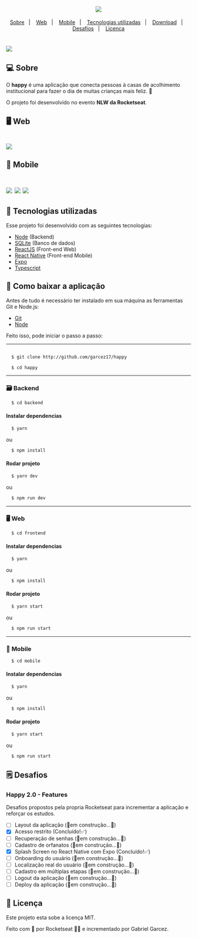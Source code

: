<h1 align="center">
  <img src="https://ik.imagekit.io/garcez17/logo-happy_Ri8S7p2IC.svg">
</h1>

<p align="center">
  <a href="#-sobre">Sobre</a>&nbsp;&nbsp;&nbsp;|&nbsp;&nbsp;&nbsp;
  <a href="#-web">Web</a>&nbsp;&nbsp;&nbsp;|&nbsp;&nbsp;&nbsp;
  <a href="#-mobile">Mobile</a>&nbsp;&nbsp;&nbsp;|&nbsp;&nbsp;&nbsp;
  <a href="#-tecnologias-utilizadas">Tecnologias utilizadas</a>&nbsp;&nbsp;&nbsp;|&nbsp;&nbsp;&nbsp;
  <a href="#-como-baixar-a-aplicação">Download</a>&nbsp;&nbsp;&nbsp;|&nbsp;&nbsp;&nbsp;
  <a href="#-desafios">Desafios</a>&nbsp;&nbsp;&nbsp;|&nbsp;&nbsp;&nbsp;
  <a href="#-licença">Licença</a>
</p>

<h1>
  <img src="https://ik.imagekit.io/garcez17/happy_DDCAnO7Cz.png">
</h1>

## 💻 **Sobre**

O **happy** é uma aplicação que conecta pessoas à casas de acolhimento institucional para fazer o dia de muitas crianças mais feliz. 💜

O projeto foi desenvolvido no evento **NLW da Rocketseat**.

## 🖥 **Web**
  <h1>
    <img src="https://ik.imagekit.io/garcez17/happy-app_44xsbvhUa.gif">
  </h1>

## 📱 **Mobile**
<h1>
  <img src="https://ik.imagekit.io/garcez17/Screenshot_20201019-171352_Expo_bvKHV0A1k.jpg">
  <img src="https://ik.imagekit.io/garcez17/Screenshot_20201019-171405_Expo_a_pBESOoP.jpg">
  <img src="https://ik.imagekit.io/garcez17/Screenshot_20201019-171429_Expo_dXeuM9lOC.jpg">
</h1>

## 🚀 **Tecnologias utilizadas**

Esse projeto foi desenvolvido com as seguintes tecnologias:

- [Node](https://nodejs.org/en/) (Backend)
- [SQLite](https://www.sqlite.org/index.html) (Banco de dados)
- [ReactJS](https://reactjs.org/) (Front-end Web)
- [React Native](https://reactnative.dev/) (Front-end Mobile)
- [Expo](https://expo.io/)
- [Typescript](https://www.typescriptlang.org/)

## 📂 **Como baixar a aplicação**

Antes de tudo é necessário ter instalado em sua máquina as ferramentas Git e Node.js:

- [Git](https://git-scm.com/)
- [Node](https://nodejs.org/en/)

Feito isso, pode iniciar o passo a passo: 

---

```bash

  $ git clone http://github.com/garcez17/happy

  $ cd happy

```
---

### 🗃 **Backend**

```bash
  $ cd backend
```
#### **Instalar dependencias**

```bash
  $ yarn
```  
ou

```bash
  $ npm install
```  

#### **Rodar projeto**

```bash
  $ yarn dev
```  
ou

```bash
  $ npm run dev
```  

---

### 🖥 **Web**

```bash
  $ cd frontend
```
#### **Instalar dependencias**

```bash
  $ yarn
```  
ou

```bash
  $ npm install
```  

#### **Rodar projeto**

```bash
  $ yarn start
```  
ou

```bash
  $ npm run start
```

---

### 📱 **Mobile**

```bash
  $ cd mobile
```
#### **Instalar dependencias**

```bash
  $ yarn
```  
ou

```bash
  $ npm install
```  

#### **Rodar projeto**

```bash
  $ yarn start
```  
ou

```bash
  $ npm run start
```

## 🗒 **Desafios**

### **Happy 2.0 - Features**

Desafios propostos pela propria Rocketseat para incrementar a aplicação e reforçar os estudos.

- [ ] Layout da aplicação (🚧em construção...🚧)
- [x] Acesso restrito (Concluído!✅)
- [ ] Recuperação de senhas (🚧em construção...🚧)
- [ ] Cadastro de orfanatos (🚧em construção...🚧)
- [x] Splash Screen no React Native com Expo (Concluído!✅)
- [ ] Onboarding do usuário (🚧em construção...🚧)
- [ ] Localização real do usuário (🚧em construção...🚧)
- [ ] Cadastro em múltiplas etapas (🚧em construção...🚧)
- [ ] Logout da aplicação (🚧em construção...🚧)
- [ ] Deploy da aplicação (🚧em construção...🚧)

## 📝 Licença
Este projeto esta sobe a licença MIT.

Feito com 💜 por Rocketseat 👋🏽 e incrementado por Gabriel Garcez.